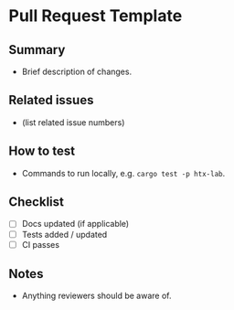 # Pull Request Template

## Summary
- Brief description of changes.

## Related issues
- (list related issue numbers)

## How to test
- Commands to run locally, e.g. `cargo test -p htx-lab`.

## Checklist
- [ ] Docs updated (if applicable)
- [ ] Tests added / updated
- [ ] CI passes

## Notes
- Anything reviewers should be aware of.
